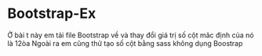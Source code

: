 # Bootstrap-Ex
Ở bài t này em tải file Bootstrap về và thay đổi giá trị số cột măc định của nó là 12òa
Ngoài ra em cũng thử tạo số cột bằng sass không dụng Boostrap

